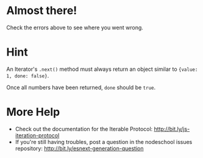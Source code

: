 # Almost there!

Check the errors above to see where you went wrong.

# Hint

An Iterator's `.next()` method must always return an object similar to `{value: 1, done: false}`.

Once all numbers have been returned, `done` should be `true`.

# More Help

 * Check out the documentation for the Iterable Protocol: http://bit.ly/js-iteration-protocol
 * If you're still having troubles, post a question in the nodeschool issues repository: http://bit.ly/esnext-generation-question
